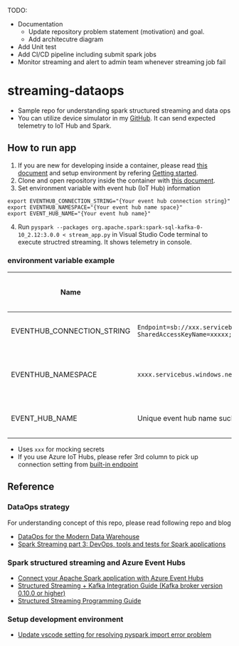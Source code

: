 TODO: 
- Documentation
    - Update repository problem statement (motivation) and goal.
    - Add architecutre diagram
- Add Unit test
- Add CI/CD pipeline including submit spark jobs
- Monitor streaming and alert to admin team whenever streaming job fail

# streaming-dataops
- Sample repo for understanding spark structured streaming and data ops
- You can utilize device simulator in my [GitHub](https://github.com/NT-D/streaming-dataops-device). It can send expected telemetry to IoT Hub and Spark.

## How to run app
1. If you are new for developing inside a container, please read [this document](https://code.visualstudio.com/docs/remote/containers) and setup environment by refering [Getting started](https://code.visualstudio.com/docs/remote/containers#_getting-started).
1. Clone and open repository inside the container with [this document](https://code.visualstudio.com/docs/remote/containers#_quick-start-open-a-git-repository-or-github-pr-in-an-isolated-container-volume).
1. Set environment variable with event hub (IoT Hub) information
```shell
export EVENTHUB_CONNECTION_STRING="{Your event hub connection string}"
export EVENTHUB_NAMESPACE="{Your event hub name space}"
export EVENT_HUB_NAME="{Your event hub name}"
```
4. Run `pyspark --packages org.apache.spark:spark-sql-kafka-0-10_2.12:3.0.0 < stream_app.py` in Visual Studio Code terminal to execute structred streaming. It shows telemetry in console.

### environment variable example
|Name|Example|IoT Hub Build-in endpoints name|
|--|--|--|
|EVENTHUB_CONNECTION_STRING|`Endpoint=sb://xxx.servicebus.windows.net/;  SharedAccessKeyName=xxxxx;SharedAccessKey=xxx;EntityPath=xxxx`|Event Hub-compatible endpoint|
|EVENTHUB_NAMESPACE|`xxxx.servicebus.windows.net`|Pick up from `Event Hub-compatible endpoint string`|
|EVENT_HUB_NAME|Unique event hub name such as `streaming-ops-masota`|Event Hub-compatible name|

- Uses `xxx` for mocking secrets
- If you use Azure IoT Hubs, please refer 3rd column to pick up connection setting from [built-in endpoint](https://docs.microsoft.com/en-us/azure/iot-hub/iot-hub-devguide-messages-read-builtin)


## Reference
### DataOps strategy
For understanding concept of this repo, please read following repo and blog
- [DataOps for the Modern Data Warehouse](https://github.com/Azure-Samples/modern-data-warehouse-dataops)
- [Spark Streaming part 3: DevOps, tools and tests for Spark applications](https://www.adaltas.com/en/2019/06/19/spark-devops-tools-test/)

### Spark structured streaming and Azure Event Hubs
- [Connect your Apache Spark application with Azure Event Hubs](https://docs.microsoft.com/en-us/azure/event-hubs/event-hubs-kafka-spark-tutorial)
- [Structured Streaming + Kafka Integration Guide (Kafka broker version 0.10.0 or higher)](https://spark.apache.org/docs/latest/structured-streaming-kafka-integration.html)
- [Structured Streaming Programming Guide](http://spark.apache.org/docs/latest/structured-streaming-programming-guide.html)

### Setup development environment
- [Update vscode setting for resolving pyspark import error problem](https://stackoverflow.com/questions/40163106/cannot-find-col-function-in-pyspark)
